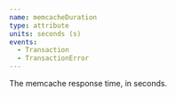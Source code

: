 ```yaml
---
name: memcacheDuration
type: attribute
units: seconds (s)
events:
  - Transaction
  - TransactionError
---
```


The memcache response time, in seconds.